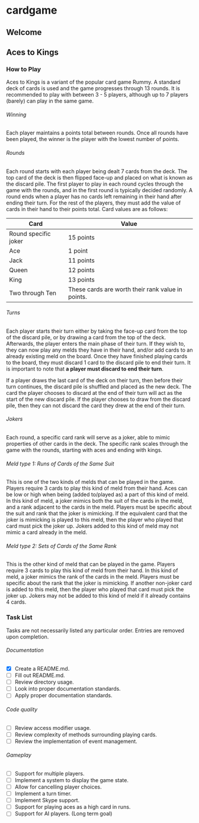 # cardgame
## Welcome

## Aces to Kings
### How to Play
Aces to Kings is a variant of the popular card game Rummy. A standard deck of cards is used and the game progresses through 13 rounds. It is recommended to play with between 3 - 5 players, although up to 7 players (barely) can play in the same game.

###### Winning
Each player maintains a points total between rounds. Once all rounds have been played, the winner is the player with the lowest number of points.

###### Rounds
Each round starts with each player being dealt 7 cards from the deck. The top card of the deck is then flipped face-up and placed on what is known as the discard pile. The first player to play in each round cycles through the game with the rounds, and in the first round is typically decided randomly. A round ends when a player has no cards left remaining in their hand after ending their turn. For the rest of the players, they must add the value of cards in their hand to their points total. Card values are as follows:

Card | Value
-----|------
Round specific joker | 15 points
Ace | 1 point
Jack | 11 points
Queen | 12 points
King | 13 points
Two through Ten | These cards are worth their rank value in points.

###### Turns
Each player starts their turn either by taking the face-up card from the top of the discard pile, or by drawing a card from the top of the deck. Afterwards, the player enters the main phase of their turn. If they wish to, they can now play any melds they have in their hand, and/or add cards to an already existing meld on the board. Once they have finished playing cards to the board, they must discard 1 card to the discard pile to end their turn. It is important to note that **a player must discard to end their turn**.

If a player draws the last card of the deck on their turn, then before their turn continues, the discard pile is shuffled and placed as the new deck. The card the player chooses to discard at the end of their turn will act as the start of the new discard pile. If the player chooses to draw from the discard pile, then they can not discard the card they drew at the end of their turn.

###### Jokers
Each round, a specific card rank will serve as a joker, able to mimic properties of other cards in the deck. The specific rank scales through the game with the rounds, starting with aces and ending with kings.

###### Meld type 1: Runs of Cards of the Same Suit
This is one of the two kinds of melds that can be played in the game. Players require 3 cards to play this kind of meld from their hand. Aces can be low or high when being (added to/played as) a part of this kind of meld. In this kind of meld, a joker mimics both the suit of the cards in the meld, and a rank adjacent to the cards in the meld. Players must be specific about the suit and rank that the joker is mimicking. If the equivalent card that the joker is mimicking is played to this meld, then the player who played that card must pick the joker up. Jokers added to this kind of meld may not mimic a card already in the meld.

###### Meld type 2: Sets of Cards of the Same Rank
This is the other kind of meld that can be played in the game. Players require 3 cards to play this kind of meld from their hand. In this kind of meld, a joker mimics the rank of the cards in the meld. Players must be specific about the rank that the joker is mimicking. If another non-joker card is added to this meld, then the player who played that card must pick the joker up. Jokers may not be added to this kind of meld if it already contains 4 cards.

### Task List
Tasks are not necessarily listed any particular order. Entries are removed upon completion.

###### Documentation
- [X] Create a README.md.
- [ ] Fill out README.md.
- [ ] Review directory usage.
- [ ] Look into proper documentation standards.
- [ ] Apply proper documentation standards.

###### Code quality
- [ ] Review access modifier usage.
- [ ] Review complexity of methods surrounding playing cards.
- [ ] Review the implementation of event management.

###### Gameplay
- [ ] Support for multiple players.
- [ ] Implement a system to display the game state.
- [ ] Allow for cancelling player choices.
- [ ] Implement a turn timer.
- [ ] Implement Skype support.
- [ ] Support for playing aces as a high card in runs.
- [ ] Support for AI players. (Long term goal)
